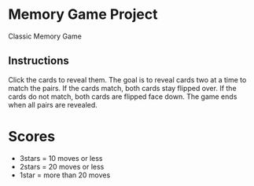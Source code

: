 # Memory Game Project

Classic Memory Game

## Instructions

Click the cards to reveal them. The goal is to reveal cards two at a time to match the pairs. If the cards match, both cards stay flipped over. If the cards do not match, both cards are flipped face down.
The game ends when all pairs are revealed.

# Scores

-  3stars = 10 moves or less
-  2stars = 20 moves or less
-  1star = more than 20 moves
